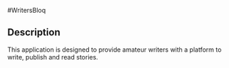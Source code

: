 #WritersBloq
## Description
This application is designed to provide amateur writers with a platform to write, publish and read stories.
